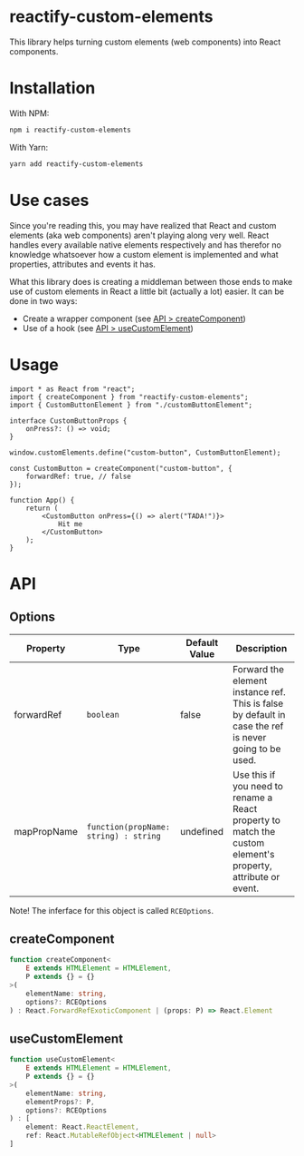 # reactify-custom-elements

This library helps turning custom elements (web components) into React components.

# Installation

With NPM:

```bash
npm i reactify-custom-elements
```

With Yarn:

```bash
yarn add reactify-custom-elements
```

# Use cases

Since you're reading this, you may have realized that React and custom elements (aka web components) aren't playing along very well. React handles every available native elements respectively and has therefor no knowledge whatsoever how a custom element is implemented and what properties, attributes and events it has.

What this library does is creating a middleman between those ends to make use of custom elements in React a little bit (actually a lot) easier. It can be done in two ways:

- Create a wrapper component (see [API > createComponent](#createcomponent))
- Use of a hook (see [API > useCustomElement](#usecustomelement))

# Usage

```tsx
import * as React from "react";
import { createComponent } from "reactify-custom-elements";
import { CustomButtonElement } from "./customButtonElement";

interface CustomButtonProps {
    onPress?: () => void;
}

window.customElements.define("custom-button", CustomButtonElement);

const CustomButton = createComponent("custom-button", {
    forwardRef: true, // false
});

function App() {
    return (
        <CustomButton onPress={() => alert("TADA!")}>
            Hit me
        </CustomButton>
    );
}

```

# API

## Options

| Property | Type | Default Value | Description |
| -------- | ---- | ------------- | ----------- |
| forwardRef | `boolean` | false | Forward the element instance ref. This is false by default in case the ref is never going to be used. |
| mapPropName | `function(propName: string) : string` | undefined | Use this if you need to rename a React property to match the custom element's property, attribute or event. |

Note! The inferface for this object is called `RCEOptions`.

## createComponent

```ts
function createComponent<
    E extends HTMLElement = HTMLElement,
    P extends {} = {}
>(
    elementName: string,
    options?: RCEOptions
) : React.ForwardRefExoticComponent | (props: P) => React.Element
```

## useCustomElement

```ts
function useCustomElement<
    E extends HTMLElement = HTMLElement,
    P extends {} = {}
>(
    elementName: string,
    elementProps?: P,
    options?: RCEOptions
) : [
    element: React.ReactElement,
    ref: React.MutableRefObject<HTMLElement | null>
]
```
